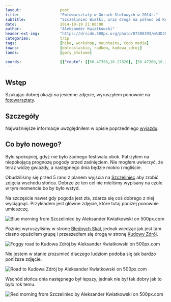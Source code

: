 ```yaml
---
layout:                 post
title:                  "Fotowarsztaty w Górach Stołowych w 2014r."
subtitle:               "Szczeliniec Wielki, oraz droga na północ od Kudowy Zdrój"
date:                   2014-10-19 21:00:00
author:                 "Aleksander Kwiatkowski"
header-ext-img:         "https://drscdn.500px.org/photo/87300393/m%3D2048/9293889b89d2e64faed85e0fbf303dbd"
categories:             trip
tags:                   [hike, workshop, mountains, todo_media]
towns:                  [dolnoslaskie, radkow, kudowa_zdroj]
lands:                  [gory_stolowe]

coords:                 [{"route": [[50.47356,16.27826], [50.47200,16.27037], [50.47424,16.26346], [50.47206,16.27037], [50.46545,16.27075], [50.46108,16.26187], [50.46375,16.25560], [50.45430,16.25127]], "type": "hike"}]
---
```


[fotowarsztaty]:                http://fotowarsztaty.com/tematy/item/4-sudeckie-fotowarsztaty-na-koncu-swiata

[wiki-gory-stolowe]:            https://pl.wikipedia.org/wiki/G%C3%B3ry_Sto%C5%82owe
[wiki-szczeliniec]:             https://pl.wikipedia.org/wiki/Szczeliniec_Wielki
[wiki-bledne-skaly]:            https://pl.wikipedia.org/wiki/B%C5%82%C4%99dne_Ska%C5%82y
[wiki-kudowa]:                  https://pl.wikipedia.org/wiki/Kudowa-Zdr%C3%B3j

Wstęp
-----

Szukając dobrej okazji na jesienne zdjęcie, wyruszyłem ponownie na [fotowarsztaty][fotowarsztaty].

Szczegóły
---------

Najważniejsze informacje uwzględniłem w opisie poprzedniego [wyjazdu](/trip/2013/10/19/fotowarsztaty-w-gorach-stolowych/).

Co było nowego?
---------------

Było spokojniej, gdyż nie było żadnego festiwalu obok. Patrzyłem na niepokojącą
prognozę pogody przed zaśnięciem. Nie mogłem uwierzyć, że teraz widzę gwiazdy, a
następnego dnia będzie mokro i mgliście.

Obudziliśmy się przed 5 rano z planem wyjścia na [Szczeliniec][wiki-szczeliniec]
aby zrobić zdjęcia wschodu słońca. Dobrze że ten cel nie mieliśmy wypisany na czole
w tym momencie bo by było wstyd.

Na szczęście nawet gdy pogoda jest zła, zdarza się coś dobrego z niej wyciągnąć. Przykładem jest
główne zdjęcie, które tutaj poniżej ponownie umieszczę.

<div class='pixels-photo'>
  <p>
    <img src='https://drscdn.500px.org/photo/87300393/m%3D900/37ec453fe2dd9e7df53b332af37574a9' alt='Blue morning from Szczeliniec by Aleksander Kwiatkowski on 500px.com'>
  </p>
  <a href='https://500px.com/photo/87300393/blue-morning-from-szczeliniec-by-aleksander-kwiatkowski' alt='Blue morning from Szczeliniec by Aleksander Kwiatkowski on 500px.com'></a>
</div>
<script type='text/javascript' src='https://500px.com/embed.js'></script>

Później wyruszyliśmy w stronę [Błędnych Skał][wiki-bledne-skaly], jednak wiedząc
jak jest tam ciasno opuściłem grupę i przeszedłem się drogą w stronę
[Kudowy Zdrój][wiki-kudowa].

<div class='pixels-photo'>
  <p>
    <img src='https://drscdn.500px.org/photo/92762559/m%3D900/317ef3d339362f428c241d280ae44c20' alt='Foggy road to Kudowa Zdrój by Aleksander Kwiatkowski on 500px.com'>
  </p>
  <a href='https://500px.com/photo/92762559/foggy-road-to-kudowa-zdr%C3%B3j-by-aleksander-kwiatkowski' alt='Foggy road to Kudowa Zdrój by Aleksander Kwiatkowski on 500px.com'></a>
</div>
<script type='text/javascript' src='https://500px.com/embed.js'></script>

Nie jestem w stanie zrozumieć dlaczego ludziom podoba się tak bardzo poniższe zdjęcie.

<div class='pixels-photo'>
  <p>
    <img src='https://drscdn.500px.org/photo/89280683/m%3D900/469c53ce91e052a648a3f888f6e9c205' alt='Road to Kudowa Zdrój by Aleksander Kwiatkowski on 500px.com'>
  </p>
  <a href='https://500px.com/photo/89280683/road-to-kudowa-zdr%C3%B3j-by-aleksander-kwiatkowski' alt='Road to Kudowa Zdrój by Aleksander Kwiatkowski on 500px.com'></a>
</div>
<script type='text/javascript' src='https://500px.com/embed.js'></script>

Wschód słońca dnia następnego był lepszy, jednak nie był tak dobry jak to było
rok temu.

<div class='pixels-photo'>
  <p>
    <img src='https://drscdn.500px.org/photo/87110351/m%3D900/5a548a12e32cb44c79e16c22458805b1' alt='Red morning from Szczeliniec by Aleksander Kwiatkowski on 500px.com'>
  </p>
  <a href='https://500px.com/photo/87110351/red-morning-from-szczeliniec-by-aleksander-kwiatkowski' alt='Red morning from Szczeliniec by Aleksander Kwiatkowski on 500px.com'></a>
</div>
<script type='text/javascript' src='https://500px.com/embed.js'></script>

